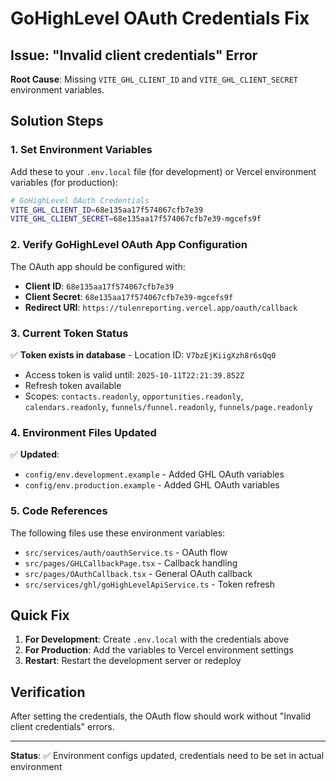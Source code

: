 # GoHighLevel OAuth Credentials Fix

## Issue: "Invalid client credentials" Error

**Root Cause**: Missing `VITE_GHL_CLIENT_ID` and `VITE_GHL_CLIENT_SECRET` environment variables.

## Solution Steps

### 1. Set Environment Variables

Add these to your `.env.local` file (for development) or Vercel environment variables (for production):

```bash
# GoHighLevel OAuth Credentials
VITE_GHL_CLIENT_ID=68e135aa17f574067cfb7e39
VITE_GHL_CLIENT_SECRET=68e135aa17f574067cfb7e39-mgcefs9f
```

### 2. Verify GoHighLevel OAuth App Configuration

The OAuth app should be configured with:
- **Client ID**: `68e135aa17f574067cfb7e39`
- **Client Secret**: `68e135aa17f574067cfb7e39-mgcefs9f`
- **Redirect URI**: `https://tulenreporting.vercel.app/oauth/callback`

### 3. Current Token Status

✅ **Token exists in database** - Location ID: `V7bzEjKiigXzh8r6sQq0`
- Access token is valid until: `2025-10-11T22:21:39.852Z`
- Refresh token available
- Scopes: `contacts.readonly`, `opportunities.readonly`, `calendars.readonly`, `funnels/funnel.readonly`, `funnels/page.readonly`

### 4. Environment Files Updated

✅ **Updated**:
- `config/env.development.example` - Added GHL OAuth variables
- `config/env.production.example` - Added GHL OAuth variables

### 5. Code References

The following files use these environment variables:
- `src/services/auth/oauthService.ts` - OAuth flow
- `src/pages/GHLCallbackPage.tsx` - Callback handling
- `src/pages/OAuthCallback.tsx` - General OAuth callback
- `src/services/ghl/goHighLevelApiService.ts` - Token refresh

## Quick Fix

1. **For Development**: Create `.env.local` with the credentials above
2. **For Production**: Add the variables to Vercel environment settings
3. **Restart**: Restart the development server or redeploy

## Verification

After setting the credentials, the OAuth flow should work without "Invalid client credentials" errors.

---

**Status**: ✅ Environment configs updated, credentials need to be set in actual environment
